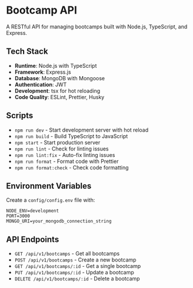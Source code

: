 # Bootcamp API

A RESTful API for managing bootcamps built with Node.js, TypeScript, and Express.

## Tech Stack

- **Runtime**: Node.js with TypeScript
- **Framework**: Express.js
- **Database**: MongoDB with Mongoose
- **Authentication**: JWT
- **Development**: tsx for hot reloading
- **Code Quality**: ESLint, Prettier, Husky

## Scripts

- `npm run dev` - Start development server with hot reload
- `npm run build` - Build TypeScript to JavaScript
- `npm start` - Start production server
- `npm run lint` - Check for linting issues
- `npm run lint:fix` - Auto-fix linting issues
- `npm run format` - Format code with Prettier
- `npm run format:check` - Check code formatting

## Environment Variables

Create a `config/config.env` file with:

```
NODE_ENV=development
PORT=3000
MONGO_URI=your_mongodb_connection_string
```

## API Endpoints

- `GET /api/v1/bootcamps` - Get all bootcamps
- `POST /api/v1/bootcamps` - Create a new bootcamp
- `GET /api/v1/bootcamps/:id` - Get a single bootcamp
- `PUT /api/v1/bootcamps/:id` - Update a bootcamp
- `DELETE /api/v1/bootcamps/:id` - Delete a bootcamp
